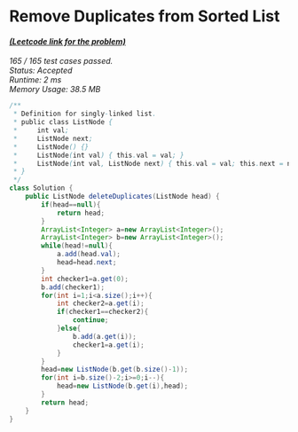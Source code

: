 # **Remove Duplicates from Sorted List**

#### [_(Leetcode link for the problem)_](https://leetcode.com/problems/remove-duplicates-from-sorted-list/)

_165 / 165 test cases passed.  
Status: Accepted  
Runtime: 2 ms  
Memory Usage: 38.5 MB_

```java
/**
 * Definition for singly-linked list.
 * public class ListNode {
 *     int val;
 *     ListNode next;
 *     ListNode() {}
 *     ListNode(int val) { this.val = val; }
 *     ListNode(int val, ListNode next) { this.val = val; this.next = next; }
 * }
 */
class Solution {
    public ListNode deleteDuplicates(ListNode head) {
        if(head==null){
            return head;
        }
        ArrayList<Integer> a=new ArrayList<Integer>();
        ArrayList<Integer> b=new ArrayList<Integer>();
        while(head!=null){
            a.add(head.val);
            head=head.next;
        }
        int checker1=a.get(0);
        b.add(checker1);
        for(int i=1;i<a.size();i++){
            int checker2=a.get(i);
            if(checker1==checker2){
                continue;
            }else{
                b.add(a.get(i));
                checker1=a.get(i);
            }
        }
        head=new ListNode(b.get(b.size()-1));
        for(int i=b.size()-2;i>=0;i--){
            head=new ListNode(b.get(i),head);
        }
        return head;
    }
}
```
